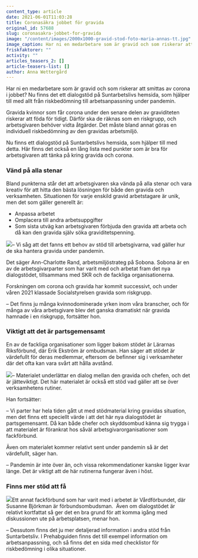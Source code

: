 ```yaml
---
content_type: article
date: 2021-06-01T11:03:28
title: Coronasäkra jobbet för gravida
original_id: 57688
slug: coronasakra-jobbet-for-gravida
image: "/content/images/2000x1000-gravid-stod-foto-maria-annas-tt.jpg"
image_caption: Har ni en medarbetare som är gravid och som riskerar att smittas av corona i jobbet? Då kan det vara läge att omplacera till andra arbetsuppgifter. På Suntarbetsliv finns det ett nytt dialogstöd som kan hjälpa till!
friskfaktorer: ""
activity: ""
articles_teasers_2: []
article-teasers-list: []
author: Anna Wettergård
---
```


Har ni en medarbetare som är gravid och som riskerar att smittas av corona i jobbet? Nu finns det ett dialogstöd på Suntarbetslivs hemsida, som hjälper till med allt från riskbedömning till arbetsanpassning under pandemin.

Gravida kvinnor som får corona under den senare delen av graviditeten riskerar att föda för tidigt. Därför ska de räknas som en riskgrupp, och arbetsgivaren behöver vidta åtgärder. Det måste bland annat göras en individuell riskbedömning av den gravidas arbetsmiljö.

Nu finns ett dialogstöd på Suntarbetslivs hemsida, som hjälper till med detta. Här finns det också en lång lista med punkter som är bra för arbetsgivaren att tänka på kring gravida och corona.

### Vänd på alla stenar

Bland punkterna står det att arbetsgivaren ska vända på alla stenar och vara kreativ för att hitta den bästa lösningen för både den gravida och verksamheten. Situationen för varje enskild gravid arbetstagare är unik, men det som gäller generellt är:

- Anpassa arbetet
- Omplacera till andra arbetsuppgifter
- Som sista utväg kan arbetsgivaren förbjuda den gravida att arbeta och då kan den gravida själv söka graviditetspenning.

[![](https://www.suntarbetsliv.se/wp-content/uploads/2020/05/200x220-Ann-Charlotte-Rand.jpg)](https://www.suntarbetsliv.se/wp-content/uploads/2020/05/200x220-Ann-Charlotte-Rand.jpg)– Vi såg att det fanns ett behov av stöd till arbetsgivarna, vad gäller hur de ska hantera gravida under pandemin.

Det säger Ann-Charlotte Rand, arbetsmiljöstrateg på Sobona. Sobona är en av de arbetsgivarparter som har varit med och arbetat fram det nya dialogstödet, tillsammans med SKR och de fackliga organisationerna.

Forskningen om corona och gravida har kommit successivt, och under våren 2021 klassade Socialstyrelsen gravida som riskgrupp.

– Det finns ju många kvinnodominerade yrken inom våra branscher, och för många av våra arbetsgivare blev det ganska dramatiskt när gravida hamnade i en riskgrupp, fortsätter hon.

### Viktigt att det är partsgemensamt

En av de fackliga organisationer som ligger bakom stödet är Lärarnas Riksförbund, där Erik Ekström är ombudsman. Han säger att stödet är värdefullt för deras medlemmar, eftersom de befinner sig i verksamheter där det ofta kan vara svårt att hålla avstånd.

[![](https://www.suntarbetsliv.se/wp-content/uploads/2021/06/200x220-Erik-Ekstrom.jpg)](https://www.suntarbetsliv.se/wp-content/uploads/2021/06/200x220-Erik-Ekstrom.jpg)– Materialet underlättar en dialog mellan den gravida och chefen, och det är jätteviktigt. Det här materialet är också ett stöd vad gäller att se över verksamhetens rutiner.

Han fortsätter:

– Vi parter har hela tiden gått ut med stödmaterial kring gravidas situation, men det finns ett speciellt värde i att det här nya dialogstödet är partsgemensamt. Då kan både chefer och skyddsombud känna sig trygga i att materialet är förankrat hos såväl arbetsgivarorganisationer som fackförbund.

Även om materialet kommer relativt sent under pandemin så är det värdefullt, säger han.

– Pandemin är inte över än, och vissa rekommendationer kanske ligger kvar länge. Det är viktigt att de här rutinerna fungerar även i höst.

### Finns mer stöd att få

[![](https://www.suntarbetsliv.se/wp-content/uploads/2020/05/200x220-susanne-bjorkman.jpg)](https://www.suntarbetsliv.se/wp-content/uploads/2020/05/200x220-susanne-bjorkman.jpg)Ett annat fackförbund som har varit med i arbetet är Vårdförbundet, där Susanne Björkman är förbundsombudsman.  Även om dialogstödet är relativt kortfattat så ger det en bra grund för att komma igång med diskussionen ute på arbetsplatsen, menar hon.

– Dessutom finns det ju mer detaljerad information i andra stöd från Suntarbetsliv. I Prehabguiden finns det till exempel information om arbetsanpassning, och så finns det en sida med checklistor för riskbedömning i olika situationer.

